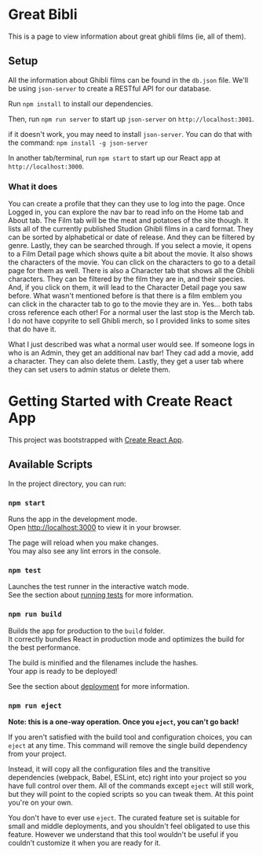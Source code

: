 # Great  Bibli
 This is a page to view information about great ghibli films (ie, all of them). 

## Setup

All the information about Ghibli films can be found in the `db.json` file. We'll be using `json-server` to create a RESTful API for our database.

Run `npm install` to install our dependencies.

Then, run `npm run server` to start up `json-server` on `http://localhost:3001`.

if it doesn't work, you may need to install `json-server`. You can do that with the command: `npm install -g json-server` 

In another tab/terminal, run `npm start` to start up our React app at `http://localhost:3000`.



### What it does

You can create a profile that they can they use to log into the page.
Once Logged in, you can explore the nav bar to read info on the Home tab and About tab.
The Film tab will be the meat and potatoes of the site though. It lists all of the currently published Studion Ghibli films in a card format. They can be sorted by alphabetical or date of release. And they can be filtered by genre. Lastly, they can be searched through. 
If you select a movie, it opens to a Film Detail page which shows quite a bit about the movie. It also shows the characters of the movie. You can click on the characters to go to a detail page for them as well. 
There is also a Character tab that shows all the Ghibli characters. They can be filtered by the film they are in, and their species. And, if you click on them, it will lead to the Character Detail page you saw before. What wasn't mentioned before is that there is a film emblem you can click in the character tab to go to the movie they are in. Yes... both tabs cross reference each other!
For a normal user the last stop is the Merch tab. I do not have copyrite to sell Ghibli merch, so I provided links to some sites that do have it. 

What I just described was what a normal user would see. If someone logs in who is an Admin, they get an additional nav bar! They cad add a movie, add a character. They can also delete them. Lastly, they get a user tab where they can set users to admin status or delete them. 




# Getting Started with Create React App

This project was bootstrapped with [Create React App](https://github.com/facebook/create-react-app).

## Available Scripts

In the project directory, you can run:

### `npm start`

Runs the app in the development mode.\
Open [http://localhost:3000](http://localhost:3000) to view it in your browser.

The page will reload when you make changes.\
You may also see any lint errors in the console.

### `npm test`

Launches the test runner in the interactive watch mode.\
See the section about [running tests](https://facebook.github.io/create-react-app/docs/running-tests) for more information.

### `npm run build`

Builds the app for production to the `build` folder.\
It correctly bundles React in production mode and optimizes the build for the best performance.

The build is minified and the filenames include the hashes.\
Your app is ready to be deployed!

See the section about [deployment](https://facebook.github.io/create-react-app/docs/deployment) for more information.

### `npm run eject`

**Note: this is a one-way operation. Once you `eject`, you can't go back!**

If you aren't satisfied with the build tool and configuration choices, you can `eject` at any time. This command will remove the single build dependency from your project.

Instead, it will copy all the configuration files and the transitive dependencies (webpack, Babel, ESLint, etc) right into your project so you have full control over them. All of the commands except `eject` will still work, but they will point to the copied scripts so you can tweak them. At this point you're on your own.

You don't have to ever use `eject`. The curated feature set is suitable for small and middle deployments, and you shouldn't feel obligated to use this feature. However we understand that this tool wouldn't be useful if you couldn't customize it when you are ready for it.
